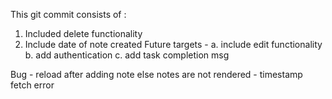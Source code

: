 This git commit consists of : 

<!-- 1. included firebase and switched from json fake rest api data persistence to firebase 
2. challenges face - iterating and displaying each array item using map function on page 
3. as of now - add and display from firebase available 
4. future targets --
  a. include delete functionality 
  b. include date of note created
  c. include edit functionality  -->


1. Included delete functionality 
2. Include date of note created
Future targets - 
  a. include edit functionality
  b. add authentication 
  c. add task completion msg

Bug - reload after adding note else notes are not rendered - timestamp fetch error